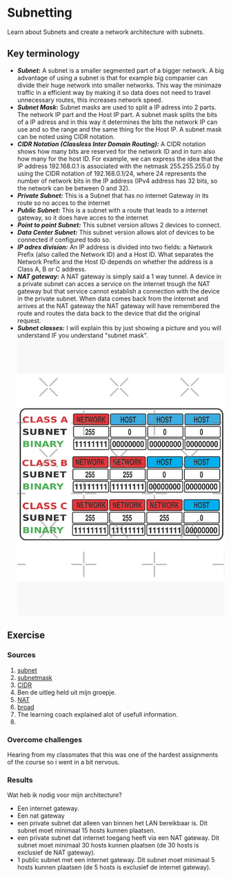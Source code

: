 # Subnetting
Learn about Subnets and create a network architecture with subnets.

## Key terminology
- ***Subnet:*** A subnet is a smaller segmented part of a bigger network. A big advantage of using a subnet is that for example big companier can divide their huge network into smaller networks. This way the minimaze traffic in a efficient way by making it so data does not need to travel unnecessary routes, this increases network speed.
- ***Subnet Mask:*** Subnet masks are used to split a IP adress into 2 parts. The network IP part and the Host IP part. A subnet mask splits the bits of a IP adress and in this way it determines the bits the network IP can use and so the range and the same thing for the Host IP. A subnet mask can be noted using CIDR notation.
- ***CIDR Notation (Classless Inter Domain Routing):*** A CIDR notation shows how many bits are reserved for the network ID and in turn also how many for the host ID. For example, we can express the idea that the IP address 192.168.0.1 is associated with the netmask 255.255.255.0 by using the CIDR notation of 192.168.0.1/24, where 24 represents the number of network bits in the IP address (IPv4 address has 32 bits, so the network can be between 0 and 32).
- ***Private Subnet:*** This is a Subnet that has no internet Gateway in its route so no acces to the internet
- ***Public Subnet:*** This is a subnet with a route that leads to a internet gateway, so it does have acces to the internet
- ***Point to point Subnet:*** This subnet version allows 2 devices to connect.
- ***Data Center Subnet:*** This subnet version allows alot of devices to be connected if configured todo so.
- ***IP adres division:*** An IP address is divided into two fields: a Network Prefix (also called the Network ID) and a Host ID. What separates the Network Prefix and the Host ID depends on whether the address is a Class A, B or C address.
- ***NAT gateway:*** A NAT gateway is simply said a 1 way tunnel. A device in a private subnet can acces a service on the internet trough the NAT gateway but that service cannot establish a connection with the device in the private subnet. When data comes back from the internet and arrives at the NAT gateway the NAT gateway will have remembered the route and routes the data back to the device that did the original request.
- ***Subnet classes:*** I will explain this by just showing a picture and you will understand IF you understand "subnet mask". ![SS](../../00_includes/NTW-06/class2.png)




## Exercise
### Sources
1. [subnet](https://www.techtarget.com/searchnetworking/definition/subnet#:~:text=A%20subnet%2C%20or%20subnetwork%2C%20is,to%20another%20over%20the%20internet.)
2. [subnetmask](https://www.techopedia.com/definition/5563/subnet-mask#:~:text=A%20subnet%20mask%20is%20a,mask%20reveal%20the%20underlying%20subnetwork.)
3. [CIDR](https://en.wikipedia.org/wiki/Broadcast_address)
4. Ben de uitleg held uit mijn groepje.
5. [NAT](https://docs.aws.amazon.com/vpc/latest/userguide/vpc-nat-gateway.html)
6. [broad](https://en.wikipedia.org/wiki/Broadcast_address)
7. The learning coach explained alot of usefull information.
8. 


### Overcome challenges
Hearing from my classmates that this was one of the hardest assignments of the course so i went in a bit nervous.

### Results
Wat heb ik nodig voor mijn architecture?
- Een internet gateway.
- Een nat gateway
- een private subnet dat alleen van binnen het LAN bereikbaar is. Dit subnet moet minimaal 15 hosts kunnen plaatsen.
- een private subnet dat internet toegang heeft via een NAT gateway. Dit subnet moet minimaal 30 hosts kunnen plaatsen (de 30 hosts is exclusief de NAT gateway).
- 1 public subnet met een internet gateway. Dit subnet moet minimaal 5 hosts kunnen plaatsen (de 5 hosts is exclusief de internet gateway).

